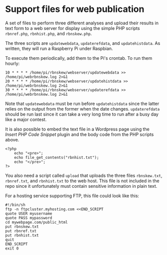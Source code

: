# Support files for web publication
A set of files to perform three different analyses and upload their results 
in text form to a web server for display using the simple PHP 
scripts `rbnref.php`, `rbnhist.php`, and `rbnskew.php`.

The three scripts are `updatewebdata`, `updaterefdata`, and `updatehistdata`. 
As written, they will run a Raspberry Pi under Raspbian. 

To execute them periodically, add them to the Pi's crontab. To run them hourly:

```
10 * * * * /home/pi/rbnskew/webserver/updatewebdata >> /home/pi/webrbnskew.log 2>&1
20 * * * * /home/pi/rbnskew/webserver/updatehistdata >> /home/pi/webrbnskew.log 2>&1
30 * * * * /home/pi/rbnskew/webserver/updaterefdata >> /home/pi/webrbnskew.log 2>&1
```

Note that `updatewebdata` must be run before `updatehistdata` since the
latter relies on the output from the former when the date changes. 
`updaterefdata` should be run last since it can take a very long time 
to run after a busy day like a major contest. 

It is also possible to embed the text file in a Wordpress page using
the *Insert PHP Code Snippet* plugin and the body code from the PHP scripts above. 

```
<?php
    echo "<pre>";
    echo file_get_contents("rbnhist.txt");
    echo "</pre>";
?>
```

You also need a script called `upload` that uploads the three files `rbnskew.txt`, 
`rbnref.txt`, and `rbnhist.txt` to the web host. This file is not included in the 
repo since it unfortunately must contain sensitive information in plain text. 

For a hosting service supporting FTP, this file could look like this:

```
#!/bin/sh
ftp -n ftpcluster.myhosting.com <<END_SCRIPT
quote USER myusername
quote PASS mypassword
cd mywebpage.com/public_html
put rbnskew.txt
put rbnref.txt
put rbnhist.txt
quit
END_SCRIPT
exit 0
```
